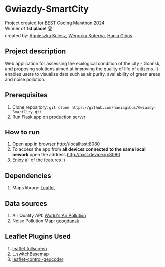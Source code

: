 # Gwiazdy-SmartCity

Project created for [BEST Coding Marathon 2024](https://bestcodingmarathon.pl/) <br />
Winner of **1st place**! 🏆 <br />
created by: [Agnieszka Kulesz](https://github.com/agatherat), [Weronika Koterba](https://github.com/weronikakoterba), [Hania Gibus](https://github.com/haniagibus)

## Project description
Web application for assessing the ecological condition of the city - Gdańsk, and proposing solutions aimed at improving the quality of life of citizens. It enables users to visualize data such as air purity, availability of green areas and noise pollution.

## Prerequisites
1. Clone repository: `git clone https://github.com/haniagibus/Gwiazdy-SmartCity.git`
2. Run Flask app on production server

## How to run
1. Open app in browser http://localhost:8080
2. To access the app from **all devices connected to the same local nework** open the address http://host.device.ip:8080
3. Enjoy all of the features :)

## Dependencies
1. Maps library: [Leaflet](https://leafletjs.com/)

## Data sources
1. Air Quality API: [World's Air Pollution](https://aqicn.org/api/)
2. Noise Pollution Map: [geogdansk](https://geogdansk.pl/app/pl/?lang=pl&layers=podklad_mapowy_gdansk_779362%2Cpodklad_mapowy_gdansk_779361%2Cpodklad_mapowy_gdansk_779349%2Cpodklad_mapowy_gdansk_779360%2Cpodklad_mapowy_gdansk_779363%2Cpodklad_mapowy_gdansk_779357%2Cpodklad_mapowy_gdansk_779359%2Cpodklad_mapowy_gdansk_779358%2Cpodklad_mapowy_gdansk_779321%2Cpodklad_mapowy_gdansk_779320%2Cpodklad_mapowy_gdansk_77931%2Cpodklad_mapowy_gdansk_779314%2Cpodklad_mapowy_gdansk_779313%2Cpodklad_mapowy_gdansk_779327%2Cpodklad_mapowy_gdansk_779316%2Cpodklad_mapowy_gdansk_779319%2Cpodklad_mapowy_gdansk_779325%2Cpodklad_mapowy_gdansk_779324%2Cpodklad_mapowy_gdansk_779315%2Cpodklad_mapowy_gdansk_779312%2Cpodklad_mapowy_gdansk_779311%2Cpodklad_mapowy_gdansk_779326%2Cpodklad_mapowy_gdansk_77939%2Cpodklad_mapowy_gdansk_77938%2Cpodklad_mapowy_gdansk_77932%2Cpodklad_mapowy_gdansk_779342%2Cpodklad_mapowy_gdansk_779340%2Cpodklad_mapowy_gdansk_779341%2Cpodklad_mapowy_gdansk_779333%2Cpodklad_mapowy_gdansk_779334%2Cpodklad_mapowy_gdansk_779335%2Cpodklad_mapowy_gdansk_779336%2Cpodklad_mapowy_gdansk_779337%2Cpodklad_mapowy_gdansk_779338%2Cpodklad_mapowy_gdansk_779339%2Cpodklad_mapowy_gdansk_77930%2Cpodklad_mapowy_gdansk_7793%2C18da7f003c0-layer-41%2C18da7f003c0-layer-40%2C18da7f003c0-layer-4%2C18da7f0dc1c-layer-170%2C18da7f0dc1c-layer-172%2C18da7f0dc1c-layer-17%2C18dacda06fc-layer-180%2C18dacda06fc-layer-18%2C18da8299e0c-layer-19%2C18da7f09e19-layer-140%2C18da7f09e19-layer-14%2C18da7f0ae6b-layer-154%2C18da7f0ae6b-layer-153%2C18da7f0ae6b-layer-156%2C18da7f0ae6b-layer-152%2C18da7f0ae6b-layer-151%2C18da7f0ae6b-layer-150%2C18da7f0ae6b-layer-15%2C18dacf70d84-layer-86%2C18dacf72833-layer-130&page=Strona-g%C5%82%C3%B3wna&s=50000&webMap=ca296694cd0145d9a3d1fe8db150d769&x=6540740.805712186&y=6025154.213030122)

## Leaflet Plugins Used
1. [leaflet.fullscreen](https://github.com/brunob/leaflet.fullscreen)
2. [L.switchBasemap](https://github.com/clavijojuan/L.switchBasemap)
3. [leaflet-control-geocoder](https://github.com/perliedman/leaflet-control-geocoder)
